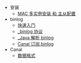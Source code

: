 

* 安装
  * [MAC 多实例安装 和 主从配置](install/mac-multiple-instance.md)
* binlog
  * [快速入门](binlog/quick-start.md)
  * [_binlog 协议](binlog/binlog-protocol.md)
  * [_Java 解析 binlog](binlog/parse-binlog-by-java.md)
  * [Canal 订阅 binlog](binlog/parse-binlog-by-canal.md)
* Canal
  * [数据格式](canal/data-type.md)



